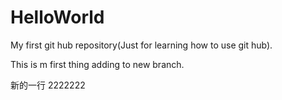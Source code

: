# HelloWorld
My first git hub repository(Just for learning how to use git hub).

This is m first thing adding to new branch.

新的一行
2222222